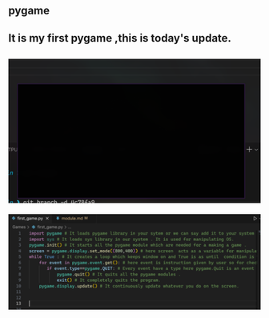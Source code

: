 ## pygame 

It is my first pygame ,this is today's update.
---
![Output](image.png)
---
![Main code](image-1.png)
